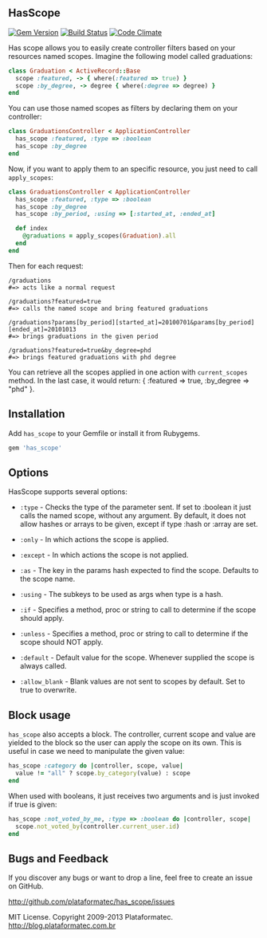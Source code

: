 ## HasScope

[![Gem Version](https://fury-badge.herokuapp.com/rb/has_scope.png)](http://badge.fury.io/rb/has_scope)
[![Build Status](https://api.travis-ci.org/plataformatec/has_scope.png?branch=master)](http://travis-ci.org/plataformatec/has_scope)
[![Code Climate](https://codeclimate.com/github/plataformatec/has_scope.png)](https://codeclimate.com/github/plataformatec/has_scope)

Has scope allows you to easily create controller filters based on your resources named scopes.
Imagine the following model called graduations:

```ruby
class Graduation < ActiveRecord::Base
  scope :featured, -> { where(:featured => true) }
  scope :by_degree, -> degree { where(:degree => degree) }
end
```

You can use those named scopes as filters by declaring them on your controller:

```ruby
class GraduationsController < ApplicationController
  has_scope :featured, :type => :boolean
  has_scope :by_degree
end
```

Now, if you want to apply them to an specific resource, you just need to call `apply_scopes`:

```ruby
class GraduationsController < ApplicationController
  has_scope :featured, :type => :boolean
  has_scope :by_degree
  has_scope :by_period, :using => [:started_at, :ended_at]

  def index
    @graduations = apply_scopes(Graduation).all
  end
end
```

Then for each request:

```
/graduations
#=> acts like a normal request

/graduations?featured=true
#=> calls the named scope and bring featured graduations

/graduations?params[by_period][started_at]=20100701&params[by_period][ended_at]=20101013
#=> brings graduations in the given period

/graduations?featured=true&by_degree=phd
#=> brings featured graduations with phd degree
```

You can retrieve all the scopes applied in one action with `current_scopes` method.
In the last case, it would return: { :featured => true, :by_degree => "phd" }.

## Installation

Add `has_scope` to your Gemfile or install it from Rubygems.

```ruby
gem 'has_scope'
```

## Options

HasScope supports several options:

* `:type` - Checks the type of the parameter sent. If set to :boolean it just calls the named scope, without any argument. By default, it does not allow hashes or arrays to be given, except if type :hash or :array are set.

* `:only` - In which actions the scope is applied.

* `:except` - In which actions the scope is not applied.

* `:as` - The key in the params hash expected to find the scope. Defaults to the scope name.

* `:using` - The subkeys to be used as args when type is a hash.

* `:if` - Specifies a method, proc or string to call to determine if the scope should apply.

* `:unless` - Specifies a method, proc or string to call to determine if the scope should NOT apply.

* `:default` - Default value for the scope. Whenever supplied the scope is always called.

* `:allow_blank` - Blank values are not sent to scopes by default. Set to true to overwrite.

## Block usage

`has_scope` also accepts a block. The controller, current scope and value are yielded
to the block so the user can apply the scope on its own. This is useful in case we
need to manipulate the given value:

```ruby
has_scope :category do |controller, scope, value|
  value != "all" ? scope.by_category(value) : scope
end
```

When used with booleans, it just receives two arguments and is just invoked if true is given:

```ruby
has_scope :not_voted_by_me, :type => :boolean do |controller, scope|
  scope.not_voted_by(controller.current_user.id)
end
```

## Bugs and Feedback

If you discover any bugs or want to drop a line, feel free to create an issue on GitHub.

http://github.com/plataformatec/has_scope/issues

MIT License. Copyright 2009-2013 Plataformatec. http://blog.plataformatec.com.br
